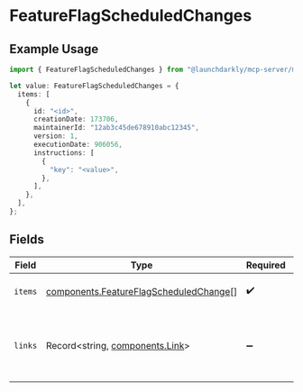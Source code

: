 # FeatureFlagScheduledChanges

## Example Usage

```typescript
import { FeatureFlagScheduledChanges } from "@launchdarkly/mcp-server/models/components";

let value: FeatureFlagScheduledChanges = {
  items: [
    {
      id: "<id>",
      creationDate: 173706,
      maintainerId: "12ab3c45de678910abc12345",
      version: 1,
      executionDate: 906056,
      instructions: [
        {
          "key": "<value>",
        },
      ],
    },
  ],
};
```

## Fields

| Field                                                                                            | Type                                                                                             | Required                                                                                         | Description                                                                                      |
| ------------------------------------------------------------------------------------------------ | ------------------------------------------------------------------------------------------------ | ------------------------------------------------------------------------------------------------ | ------------------------------------------------------------------------------------------------ |
| `items`                                                                                          | [components.FeatureFlagScheduledChange](../../models/components/featureflagscheduledchange.md)[] | :heavy_check_mark:                                                                               | Array of scheduled changes                                                                       |
| `links`                                                                                          | Record<string, [components.Link](../../models/components/link.md)>                               | :heavy_minus_sign:                                                                               | The location and content type of related resources                                               |